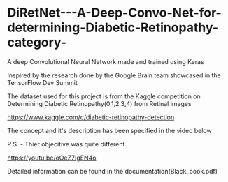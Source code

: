 # DiRetNet---A-Deep-Convo-Net-for-determining-Diabetic-Retinopathy-category-
A deep Convolutional Neural Network made and trained using Keras

Inspired by the research done by the Google Brain team showcased in the TensorFlow Dev Summit 

The dataset used for this project is from the Kaggle competition on Determining Diabetic Retinopathy(0,1,2,3,4) from Retinal images  

https://www.kaggle.com/c/diabetic-retinopathy-detection

The concept and it's description has been specified in the video below 

P.S. - Thier objecitive was quite different. 

https://youtu.be/oOeZ7IgEN4o

Detailed information can be found in the documentation(Black_book.pdf) 
